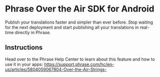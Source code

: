 # Phrase Over the Air SDK for Android

Publish your translations faster and simpler than ever before. Stop waiting for the next deployment and start publishing all your translations in real-time directly in Phrase.

## Instructions

Head over to the Phrase Help Center to learn about this feature and how to use it in your apps: https://support.phrase.com/hc/en-us/articles/5804059067804-Over-the-Air-Strings-

